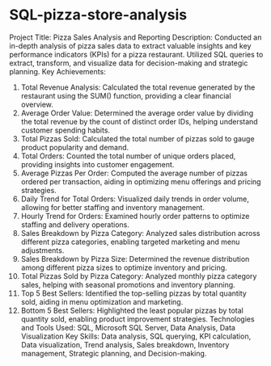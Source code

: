 # SQL-pizza-store-analysis
Project Title: Pizza Sales Analysis and Reporting
Description: Conducted an in-depth analysis of pizza sales data to extract valuable insights and key performance indicators (KPIs) for a pizza restaurant. Utilized SQL queries to extract, transform, and visualize data for decision-making and strategic planning.
Key Achievements:
1.	Total Revenue Analysis: Calculated the total revenue generated by the restaurant using the SUM() function, providing a clear financial overview.
2.	Average Order Value: Determined the average order value by dividing the total revenue by the count of distinct order IDs, helping understand customer spending habits.
3.	Total Pizzas Sold: Calculated the total number of pizzas sold to gauge product popularity and demand.
4.	Total Orders: Counted the total number of unique orders placed, providing insights into customer engagement.
5.	Average Pizzas Per Order: Computed the average number of pizzas ordered per transaction, aiding in optimizing menu offerings and pricing strategies.
6.	Daily Trend for Total Orders: Visualized daily trends in order volume, allowing for better staffing and inventory management.
7.	Hourly Trend for Orders: Examined hourly order patterns to optimize staffing and delivery operations.
8.	Sales Breakdown by Pizza Category: Analyzed sales distribution across different pizza categories, enabling targeted marketing and menu adjustments.
9.	Sales Breakdown by Pizza Size: Determined the revenue distribution among different pizza sizes to optimize inventory and pricing.
10.	Total Pizzas Sold by Pizza Category: Analyzed monthly pizza category sales, helping with seasonal promotions and inventory planning.
11.	Top 5 Best Sellers: Identified the top-selling pizzas by total quantity sold, aiding in menu optimization and marketing.
12.	Bottom 5 Best Sellers: Highlighted the least popular pizzas by total quantity sold, enabling product improvement strategies.
Technologies and Tools Used: SQL, Microsoft SQL Server, Data Analysis, Data Visualization
Key Skills: Data analysis, SQL querying, KPI calculation, Data visualization, Trend analysis, Sales breakdown, Inventory management, Strategic planning, and Decision-making.

